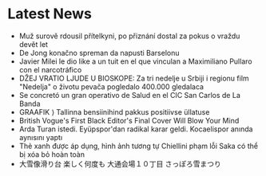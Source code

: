 # Latest News
-  Muž surově rdousil přítelkyni, po přiznání dostal za pokus o vraždu devět let
-  De Jong konačno spreman da napusti Barselonu
-  Javier Milei le dio like a un tuit en el que vinculan a Maximiliano Pullaro con el narcotráfico
-  DŽEJ VRATIO LJUDE U BIOSKOPE: Za tri nedelje u Srbiji i regionu film "Nedelja" o životu pevača pogledalo 400.000 gledalaca
-  Se concretó un gran operativo de Salud en el CIC San Carlos de La Banda
-  GRAAFIK ⟩ Tallinna bensiinihind pakkus positiivse üllatuse
-  British Vogue's First Black Editor's Final Cover Will Blow Your Mind
-  Arda Turan istedi. Eyüpspor'dan radikal karar geldi. Kocaelispor anında aynısını yaptı
-  Thẻ xanh được áp dụng, hình ảnh tương tự Chiellini phạm lỗi Saka có thể bị xóa bỏ hoàn toàn
-  大雪像滑り台 楽しく何度も 大通会場１０丁目 さっぽろ雪まつり
